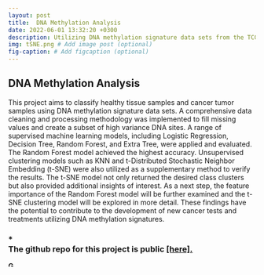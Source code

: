 ```yaml
---
layout: post
title:  DNA Methylation Analysis
date: 2022-06-01 13:32:20 +0300 
description: Utilizing DNA methylation signature data sets from the TCGA project to classify healthy tissue samples and cancer tumor samples. # Add post description (optional)
img: tSNE.png # Add image post (optional)
fig-caption: # Add figcaption (optional)
---
```

## DNA Methylation Analysis

This project aims to classify healthy tissue samples and cancer tumor samples using DNA methylation signature data sets. A comprehensive data cleaning and processing methodology was implemented to fill missing values and create a subset of high variance DNA sites. A range of supervised machine learning models, including Logistic Regression, Decision Tree, Random Forest, and Extra Tree, were applied and evaluated. The Random Forest model achieved the highest accuracy. Unsupervised clustering models such as KNN and t-Distributed Stochastic Neighbor Embedding (t-SNE) were also utilized as a supplementary method to verify the results. The t-SNE model not only returned the desired class clusters but also provided additional insights of interest. As a next step, the feature importance of the Random Forest model will be further examined and the t-SNE clustering model will be explored in more detail. These findings have the potential to contribute to the development of new cancer tests and treatments utilizing DNA methylation signatures.

### *<br>The github repo for this project is public <b><a href="https://github.com/Marvalfr/DNA-Methylation-Analysis" target="_blank">[here]. 

<a href="https://github.com/Marvalfr/DNA-Methylation-Analysis">
  <img src="https://github.githubassets.com/favicons/favicon.svg" width="10" height="10" alt="GitHub logo">
</a>

